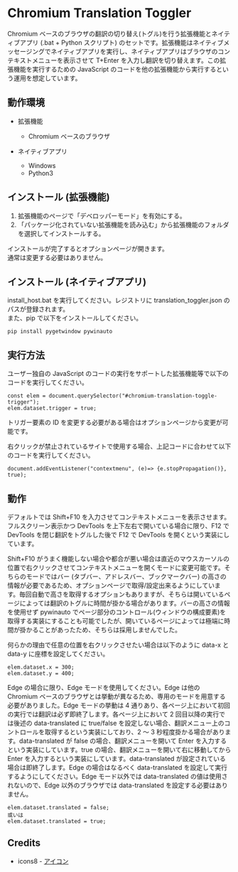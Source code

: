 # Chromium Translation Toggler

Chromium ベースのブラウザの翻訳の切り替え(トグル)を行う拡張機能とネイティブアプリ (.bat + Python スクリプト) のセットです。拡張機能はネイティブメッセージングでネイティブアプリを実行し、ネイティブアプリはブラウザのコンテキストメニューを表示させて T+Enter を入力し翻訳を切り替えます。この拡張機能を実行するための JavaScript のコードを他の拡張機能から実行するという運用を想定しています。

## 動作環境

-   拡張機能

    -   Chromium ベースのブラウザ

-   ネイティブアプリ
    -   Windows
    -   Python3

## インストール (拡張機能)

1. 拡張機能のページで「デベロッパーモード」を有効にする。
1. 「パッケージ化されていない拡張機能を読み込む」から拡張機能のフォルダを選択してインストールする。

インストールが完了するとオプションページが開きます。  
通常は変更する必要はありません。

## インストール (ネイティブアプリ)

install_host.bat を実行してください。レジストリに translation_toggler.json のパスが登録されます。  
また、pip で以下をインストールしてください。

```
pip install pygetwindow pywinauto
```

## 実行方法

ユーザー独自の JavaScript のコードの実行をサポートした拡張機能等で以下のコードを実行してください。

```
const elem = document.querySelector("#chromium-translation-toggle-trigger");
elem.dataset.trigger = true;
```

トリガー要素の ID を変更する必要がある場合はオプションページから変更が可能です。

右クリックが禁止されているサイトで使用する場合、上記コードに合わせて以下のコードを実行してください。

```
document.addEventListener("contextmenu", (e)=> {e.stopPropagation()}, true);
```

## 動作

デフォルトでは Shift+F10 を入力させてコンテキストメニューを表示させます。フルスクリーン表示かつ DevTools を上下左右で開いている場合に限り、F12 で DevTools を閉じ翻訳をトグルした後で F12 で DevTools を開くという実装にしています。

Shift+F10 がうまく機能しない場合や都合が悪い場合は直近のマウスカーソルの位置で右クリックさせてコンテキストメニューを開くモードに変更可能です。そちらのモードではバー (タブバー、アドレスバー、ブックマークバー) の高さの情報が必要であるため、オプションページで取得/設定出来るようにしています。毎回自動で高さを取得するオプションもありますが、そちらは開いているページによっては翻訳のトグルに時間が掛かる場合があります。バーの高さの情報を使用せず pywinauto でページ部分のコントロール(ウィンドウの構成要素)を取得する実装にすることも可能でしたが、開いているページによっては極端に時間が掛かることがあったため、そちらは採用しませんでした。

何らかの理由で任意の位置を右クリックさせたい場合は以下のように data-x と data-y に座標を設定してください。

```
elem.dataset.x = 300;
elem.dataset.y = 400;
```

Edge の場合に限り、Edge モードを使用してください。Edge は他の Chromium ベースのブラウザとは挙動が異なるため、専用のモードを用意する必要がありました。Edge モードの挙動は 4 通りあり、各ページ上において初回の実行では翻訳は必ず即終了します。各ページ上において 2 回目以降の実行では後述の data-translated に true/false を設定しない場合、翻訳メニュー上のコントロールを取得するという実装にしており、2 ～ 3 秒程度掛かる場合があります。data-translated が false の場合、翻訳メニューを開いて Enter を入力するという実装にしています。true の場合、翻訳メニューを開いて右に移動してから Enter を入力するという実装にしています。data-translated が設定されている場合は即終了します。Edge の場合はなるべく data-translated を設定して実行するようにしてください。Edge モード以外では data-translated の値は使用されないので、Edge 以外のブラウザでは data-translated を設定する必要はありません。

```
elem.dataset.translated = false;
或いは
elem.dataset.translated = true;
```

## Credits

-   icons8 - [アイコン](https://icons8.jp/icon/KniCOB9YDHbU/%E7%BF%BB%E8%A8%B3%E3%83%86%E3%82%AD%E3%82%B9%E3%83%88)
